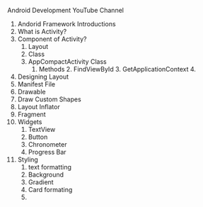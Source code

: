 Android Development YouTube Channel

1. Andorid Framework Introductions
2. What is Activity?
4. Component of Activity?
	1. Layout
	2. Class
	3. AppCompactActivity Class
		1. Methods
			2. FindViewById
			3. GetApplicationContext
			4. 
5. Designing Layout
6. Manifest File
7. Drawable
8. Draw Custom Shapes
9. Layout Inflator 
10. Fragment
11. Widgets
	1. TextView
	2. Button
	3. Chronometer
	4. Progress Bar
12. Styling
	1. text formatting
	2. Background
	3. Gradient
	4. Card formating
	5. 
